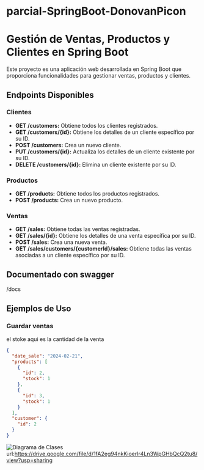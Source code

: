 # parcial-SpringBoot-DonovanPicon

# Gestión de Ventas, Productos y Clientes en Spring Boot

Este proyecto es una aplicación web desarrollada en Spring Boot que proporciona funcionalidades para gestionar ventas, productos y clientes.

## Endpoints Disponibles

### Clientes

- **GET /customers:** Obtiene todos los clientes registrados.
- **GET /customers/{id}:** Obtiene los detalles de un cliente específico por su ID.
- **POST /customers:** Crea un nuevo cliente.
- **PUT /customers/{id}:** Actualiza los detalles de un cliente existente por su ID.
- **DELETE /customers/{id}:** Elimina un cliente existente por su ID.

### Productos

- **GET /products:** Obtiene todos los productos registrados.
- **POST /products:** Crea un nuevo producto.

### Ventas

- **GET /sales:** Obtiene todas las ventas registradas.
- **GET /sales/{id}:** Obtiene los detalles de una venta específica por su ID.
- **POST /sales:** Crea una nueva venta.
- **GET /sales/customers/{customerId}/sales:** Obtiene todas las ventas asociadas a un cliente específico por su ID.

## Documentado con swagger
/docs

## Ejemplos de Uso

### Guardar ventas
el stoke aqui es la cantidad de la venta
```json
{
  "date_sale": "2024-02-21",
  "products": [
    {
      "id": 2,
      "stock": 1
    },
    {
      "id": 3,
      "stock": 1
    }
  ],
  "customer": {
    "id": 2
  }
}
```

![Diagrama de Clases](https://drive.google.com/file/d/1fA2eg94nkKioerlr4Ln3WpGHbQcQ2tu8/view?usp=sharing)
url:https://drive.google.com/file/d/1fA2eg94nkKioerlr4Ln3WpGHbQcQ2tu8/view?usp=sharing